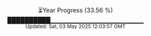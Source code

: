 <p align="center">
⏳Year Progress (33.56 %)<br>
██████████▁▁▁▁▁▁▁▁▁▁▁▁▁▁▁▁▁▁▁▁ <br>
<sub>Updated: Sat, 03 May 2025 12:03:57 GMT</sub>
</p>

